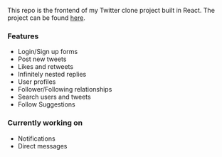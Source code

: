 This repo is the frontend of my Twitter clone project built in React. The project can be found [here](twitter.anyamittal.com).

### Features
- Login/Sign up forms
- Post new tweets
- Likes and retweets
- Infinitely nested replies
-  User profiles
- Follower/Following relationships
- Search users and tweets
- Follow Suggestions

### Currently working on
- Notifications
- Direct messages

